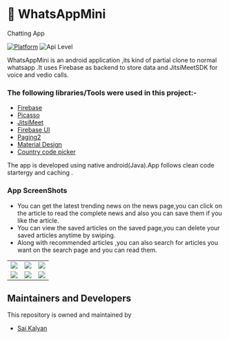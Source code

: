 
#  📰 **WhatsAppMini**
         
   Chatting App

[![Platform](https://img.shields.io/badge/platform-android-blue.svg)](http://developer.android.com/index.html)
![Api Level](https://img.shields.io/badge/Min%20API%20Level-21-important)


WhatsAppMini is an android application ,its kind of partial clone to normal whatsapp .It uses Firebase as backend to store data and JitsiMeetSDK for voice and vedio calls.

### The following libraries/Tools were used in this project:-

 - [Firebase](https://firebase.google.com/docs/build)
 - [Picasso](https://github.com/square/picasso)
 - [JitsiMeet](https://jitsi.github.io/handbook/docs/dev-guide/dev-guide-android-sdk)
 - [Firebase UI](https://github.com/firebase/FirebaseUI-Android)
 - [Paging2](https://developer.android.com/topic/libraries/architecture/paging)
 - [Material Design](https://material.io/develop/android)
 - [Country code picker](https://github.com/joielechong/CountryCodePicker)
 

The app is developed using native android(Java).App follows clean code startergy and  caching .

### App ScreenShots 

* You can get the latest trending news on the news page,you can click on the article to read the complete news and also you can save them if you like the article.
* You can view the saved articles on the saved page,you can delete your saved articles anytime by swiping.
* Along with recommended articles ,you can also search for articles you want on the search page and you can read them.

<table>
        <tr>
          <td><img src = "https://user-images.githubusercontent.com/68738102/126889268-393e3866-7c74-4a67-a3f4-bf65dbb1602d.png" ></td>
          <td><img src = "https://user-images.githubusercontent.com/68738102/126889280-4287b55c-b26d-4b25-96bb-ce1c3cd8e23c.png" ></td>
          <td><img src = "https://user-images.githubusercontent.com/68738102/126889297-9c7a2052-09f4-41b7-b0b6-68cb377585f5.png" ></td>
        </tr>
     <tr>
          <td><img src = "https://user-images.githubusercontent.com/68738102/126889309-2cfb2576-5aa6-4a10-8f99-76e2aacdb9fa.png" ></td>
          <td><img src = "https://user-images.githubusercontent.com/68738102/126889358-c150b41d-ef11-44bb-a94a-425abf6f8cbb.png" ></td>
          <td><img src = "https://user-images.githubusercontent.com/68738102/126889336-2f6852c7-070a-435f-9758-b8c2e8d5a3fc.png" ></td>
        </tr>
</table>



## Maintainers and Developers
This repository is owned and maintained by 
 * [Sai Kalyan](https://github.com/kalyan4812)
